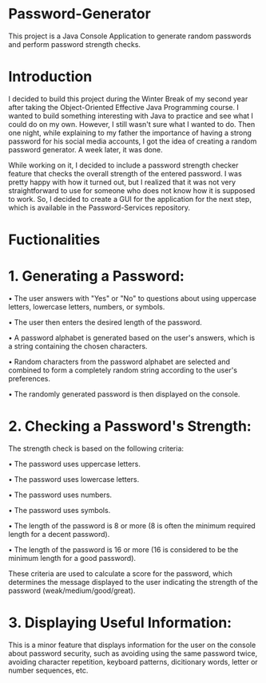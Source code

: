 # Password-Generator


This project is a Java Console Application to generate random passwords and perform password strength checks.

# Introduction


I decided to build this project during the Winter Break of my second year after taking the Object-Oriented 
Effective Java Programming course. I wanted to build something interesting with Java to practice and see what 
I could do on my own. However, I still wasn't sure what I wanted to do. Then one night, while explaining to my 
father the importance of having a strong password for his social media accounts, I got the idea of creating a random password generator. A week later, it was done.

While working on it, I decided to include a password strength checker feature that checks the overall strength 
of the entered password. I was pretty happy with how it turned out, but I realized that it was not very 
straightforward to use for someone who does not know how it is supposed to work. So, I decided to create a GUI 
for the application for the next step, which is available in the Password-Services repository.

# Fuctionalities

# 1. Generating a Password:
•	The user answers with "Yes" or "No" to questions about using uppercase letters, lowercase letters, numbers, or symbols.

•	The user then enters the desired length of the password.

•	A password alphabet is generated based on the user's answers, which is a string containing the chosen characters.

•	Random characters from the password alphabet are selected and combined to form a completely random string according to the user's preferences.

•	The randomly generated password is then displayed on the console.

# 2. Checking a Password's Strength: 
The strength check is based on the following criteria:

•	The password uses uppercase letters.

•	The password uses lowercase letters.

•	The password uses numbers.

•	The password uses symbols.

•	The length of the password is 8 or more (8 is often the minimum required length for a decent password).

•	The length of the password is 16 or more (16 is considered to be the minimum length for a good password).



These criteria are used to calculate a score for the password, which determines the message displayed to the user indicating the strength of the password (weak/medium/good/great).

# 3. Displaying Useful Information:

This is a minor feature that displays information for the user on the console about password security, such as avoiding using the same password twice, avoiding character repetition, keyboard patterns, dicitionary words, letter or number sequences, etc.
